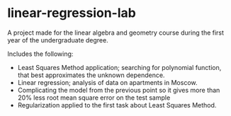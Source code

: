# linear-regression-lab

A project made for the linear algebra and geometry course during the first year of the undergraduate degree.

Includes the following:
- Least Squares Method application; searching for polynomial function, that best approximates the unknown dependence.
- Linear regression; analysis of data on apartments in Moscow.
- Complicating the model from the previous point so it gives more than 20% less root mean square error on the test sample
- Regularization applied to the first task about Least Squares Method.
